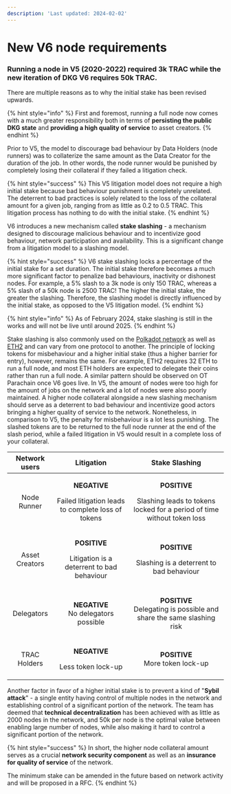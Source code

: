 ```yaml
---
description: 'Last updated: 2024-02-02'
---
```


# New V6 node requirements

### Running a node in V5 (2020-2022) required 3k TRAC while the new iteration of DKG V6 requires 50k TRAC.

There are multiple reasons as to why the initial stake has been revised upwards.&#x20;

{% hint style="info" %}
First and foremost, running a full node now comes with a much greater responsibility both in terms of **persisting the public DKG state** and **providing a high quality of service** to asset creators.
{% endhint %}

Prior to V5, the model to discourage bad behaviour by Data Holders (node runners) was to collaterize the same amount as the Data Creator for the duration of the job. In other words, the node runner would be punished by completely losing their collateral if they failed a litigation check.&#x20;

{% hint style="success" %}
This V5 litigation model does not require a high initial stake because bad behaviour punishment is completely unrelated. The deterrent to bad practices is solely related to the loss of the collateral amount for a given job, ranging from as little as 0.2 to 0.5 TRAC. This litigation process has nothing to do with the initial stake.
{% endhint %}

V6 introduces a new mechanism called **stake slashing** - a mechanism designed to discourage malicious behaviour and to incentivize good behaviour, network participation and availability. This is a significant change from a litigation model to a slashing model.&#x20;

{% hint style="success" %}
V6 stake slashing locks a percentage of the initial stake for a set duration. The initial stake therefore becomes a much more significant factor to penalize bad behaviours, inactivity or dishonest nodes. For example, a 5% slash to a 3k node is only 150 TRAC, whereas a 5% slash of a 50k node is 2500 TRAC! The higher the initial stake, the greater the slashing. Therefore, the slashing model is directly influenced by the initial stake, as opposed to the V5 litigation model.&#x20;
{% endhint %}

{% hint style="info" %}
As of February 2024, stake slashing is still in the works and will not be live until around 2025.
{% endhint %}

Stake slashing is also commonly used on the [Polkadot network](https://wiki.polkadot.network/docs/learn-staking#slashing) as well as [ETH2](https://www.blocknative.com/blog/an-ethereum-stakers-guide-to-slashing-other-penalties) and can vary from one protocol to another. The principle of locking tokens for misbehaviour and a higher initial stake (thus a higher barrier for entry), however, remains the same. For example, ETH2 requires 32 ETH to run a full node, and most ETH holders are expected to delegate their coins rather than run a full node. A similar pattern should be observed on OT Parachain once V6 goes live. In V5, the amount of nodes were too high for the amount of jobs on the network and a lot of nodes were also poorly maintained. A higher node collateral alongside a new slashing mechanism should serve as a deterrent to bad behaviour and incentivize good actors bringing a higher quality of service to the network. Nonetheless, in comparison to V5, the penalty for misbehaviour is a lot less punishing. The slashed tokens are to be returned to the full node runner at the end of the slash period, while a failed litigation in V5 would result in a complete loss of your collateral.&#x20;

|  Network users |                                         Litigation                                        |                                                 Stake Slashing                                                 |
| :------------: | :---------------------------------------------------------------------------------------: | :------------------------------------------------------------------------------------------------------------: |
|   Node Runner  | <p><strong>NEGATIVE</strong></p><p>Failed litigation leads to complete loss of tokens</p> | <p><strong>POSITIVE</strong></p><p>Slashing leads to tokens locked for a period of time without token loss</p> |
| Asset Creators |     <p><strong>POSITIVE</strong> </p><p>Litigation is a deterrent to bad behaviour</p>    |                 <p><strong>POSITIVE</strong></p><p>Slashing is a deterrent to bad behaviour</p>                |
|   Delegators   |                 <p><strong>NEGATIVE</strong><br>No delegators possible</p>                |           <p><strong>POSITIVE</strong><br>Delegating is possible and share the same slashing risk</p>          |
|  TRAC Holders  |                 <p><strong>NEGATIVE</strong></p><p>Less token lock-up</p>                 |                             <p><strong>POSITIVE</strong><br>More token lock-up</p>                             |

Another factor in favor of a higher initial stake is to prevent a kind of "**Sybil attack**" - a single entity having control of multiple nodes in the network and establishing control of a significant portion of the network. The team has deemed that **technical decentralization** has been achieved with as little as 2000 nodes in the network, and 50k per node is the optimal value between enabling large number of nodes, while also making it hard to control a significant portion of the network.&#x20;

{% hint style="success" %}
In short, the higher node collateral amount serves as a crucial **network security component** as well as an **insurance for quality of service** of the network.&#x20;

The minimum stake can be amended in the future based on network activity and will be proposed in a RFC.&#x20;
{% endhint %}
